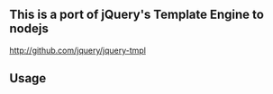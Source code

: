 ## This is a port of jQuery's Template Engine to nodejs

http://github.com/jquery/jquery-tmpl

## Usage
